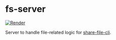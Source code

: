 # fs-server 
[![Render](https://img.shields.io/badge/deployed%20on-Render-blue?logo=render)](https://fs-server-0caw.onrender.com/)

Server to handle file-related logic for [share-file-cli](https://github.com/FahadulShadhin/share-file-cli).
